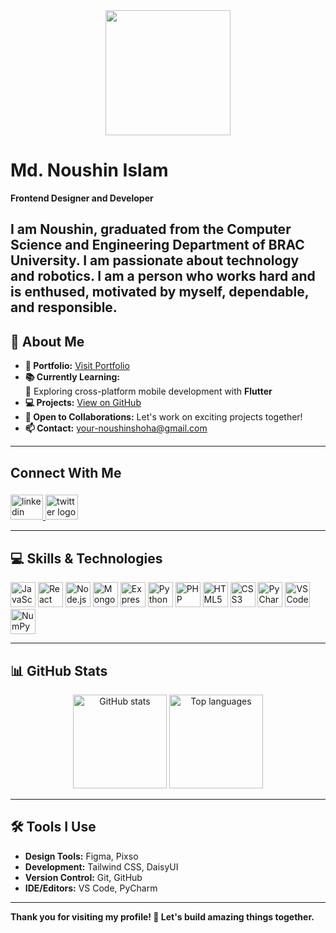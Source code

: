 <div align="center">
  <img height="200" src="https://i.postimg.cc/xCZPJxv8/github-header-image.png" />
</div>

# Md. Noushin Islam  
**Frontend Designer and Developer**

**I am Noushin, graduated from the Computer Science and Engineering Department of BRAC University. I am passionate about technology and robotics. I am a person who works hard and is enthused, motivated by myself, dependable, and responsible.**
---

## 🌟 About Me  
- **📂 Portfolio:** [Visit Portfolio](https://portfolio-saad0205.surge.sh/)  
- **📚 Currently Learning:**  
  🌱 Exploring cross-platform mobile development with **Flutter**  
- **💻 Projects:** [View on GitHub](https://github.com/noushinsaad?tab=repositories)  
- **🤝 Open to Collaborations:** Let's work on exciting projects together!  
- **📫 Contact:** your-noushinshoha@gmail.com  

---

<h2 align="left">Connect With Me</h2>

###

<div align="left">
  <a href="https://www.linkedin.com/in/md-noushin-islam-sa-ad-1159481aa/" target="_blank">
    <img src="https://raw.githubusercontent.com/maurodesouza/profile-readme-generator/master/src/assets/icons/social/linkedin/default.svg" width="52" height="40" alt="linkedin logo"  />
  </a>
  <a href="https://x.com/SaAd96298" target="_blank">
    <img src="https://raw.githubusercontent.com/maurodesouza/profile-readme-generator/master/src/assets/icons/social/twitter/default.svg" width="52" height="40" alt="twitter logo"  />
  </a>
</div>


---

## 💻 Skills & Technologies  

<div>
  <img src="https://cdn.jsdelivr.net/gh/devicons/devicon/icons/javascript/javascript-original.svg" height="40" alt="JavaScript logo" />
  <img src="https://cdn.jsdelivr.net/gh/devicons/devicon/icons/react/react-original.svg" height="40" alt="React logo" />
  <img src="https://cdn.jsdelivr.net/gh/devicons/devicon/icons/nodejs/nodejs-original.svg" height="40" alt="Node.js logo" />
  <img src="https://cdn.jsdelivr.net/gh/devicons/devicon/icons/mongodb/mongodb-original.svg" height="40" alt="MongoDB logo" />
  <img src="https://cdn.jsdelivr.net/gh/devicons/devicon/icons/express/express-original.svg" height="40" alt="Express logo" />
  <img src="https://cdn.jsdelivr.net/gh/devicons/devicon/icons/python/python-original.svg" height="40" alt="Python logo" />
  <img src="https://cdn.jsdelivr.net/gh/devicons/devicon/icons/php/php-original.svg" height="40" alt="PHP logo" />
  <img src="https://cdn.jsdelivr.net/gh/devicons/devicon/icons/html5/html5-original.svg" height="40" alt="HTML5 logo" />
  <img src="https://cdn.jsdelivr.net/gh/devicons/devicon/icons/css3/css3-original.svg" height="40" alt="CSS3 logo" />
  <img src="https://cdn.jsdelivr.net/gh/devicons/devicon/icons/pycharm/pycharm-original.svg" height="40" alt="PyCharm logo" />
  <img src="https://cdn.jsdelivr.net/gh/devicons/devicon/icons/vscode/vscode-original.svg" height="40" alt="VS Code logo" />
  <img src="https://cdn.jsdelivr.net/gh/devicons/devicon/icons/numpy/numpy-original.svg" height="40" alt="NumPy logo" />
</div>

---

## 📊 GitHub Stats  

<div align="center">
  <img src="https://github-readme-stats.vercel.app/api?username=noushinsaad&show_icons=true&include_all_commits=true&count_private=true&theme=dark&hide_border=true" height="150" alt="GitHub stats" />
  <img src="https://github-readme-stats.vercel.app/api/top-langs/?username=noushinsaad&layout=compact&theme=dark&hide_border=true" height="150" alt="Top languages" />
</div>

---

## 🛠️ Tools I Use  
- **Design Tools:** Figma, Pixso  
- **Development:** Tailwind CSS, DaisyUI
- **Version Control:** Git, GitHub  
- **IDE/Editors:** VS Code, PyCharm  

---

**Thank you for visiting my profile! 🚀 Let's build amazing things together.**  

